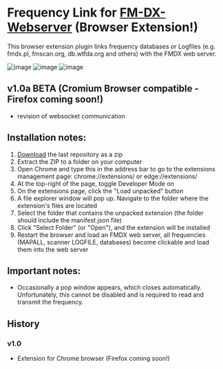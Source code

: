 # Frequency Link for [FM-DX-Webserver](https://github.com/NoobishSVK/fm-dx-webserver) (Browser Extension!)

This browser extension plugin links frequency databases or Logfiles (e.g. fmdx.pl, fmscan.org, db.wtfda.org and others) with the FMDX web server.

![image](https://github.com/user-attachments/assets/5da01050-dc3d-400f-b807-a0014d3bfd7f)
![image](https://github.com/user-attachments/assets/8cd7f928-1d45-4d91-ba0f-14f416d743b4)
![image](https://github.com/user-attachments/assets/c57dee76-c666-4552-addb-8bbce7ffaf4f)


## v1.0a BETA (Cromium Browser compatible - Firefox coming soon!)
- revision of websocket communication

## Installation notes:

1. [Download](https://github.com/Highpoint2000/FrequencyLink/releases) the last repository as a zip
2. Extract the ZIP to a folder on your computer
3. Open Chrome and type this in the address bar to go to the extensions management page: chrome://extensions/ or edge://extensions/
4. At the top-right of the page, toggle Developer Mode on
5. On the extensions page, click the "Load unpacked" button
6. A file explorer window will pop up. Navigate to the folder where the extension's files are located
7. Select the folder that contains the unpacked extension (the folder should include the manifest.json file)
8. Click "Select Folder" (or "Open"), and the extension will be installed
9. Restart the browser and load an FMDX web server, all frequencies (MAPALL, scanner LOGFILE, databases) become clickable and load them into the web server

## Important notes: 

- Occasionally a pop window appears, which closes automatically. Unfortunately, this cannot be disabled and is required to read and transmit the frequency.

## History

### v1.0
- Extension for Chrome browser (Firefox coming soon!)
